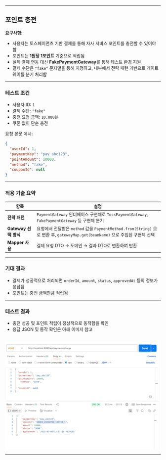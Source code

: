 
---

##  포인트 충전

**요구사항:**

* 사용자는 토스페이먼츠 기반 결제를 통해 자사 서비스 포인트를 충전할 수 있어야 함
* 포인트는 **1원당 1포인트** 기준으로 적립됨
* 실제 결제 연동 대신 **FakePaymentGateway**를 통해 테스트 환경 지원
* 결제 수단은 `"fake"` 문자열을 통해 지정하고, 내부에서 전략 패턴 기반으로 게이트웨이를 분기 처리함

---

###  테스트 조건

* 사용자 ID: `1`
* 결제 수단: `"fake"`
* 충전 요청 금액: `10,000원`
* 쿠폰 없이 단순 충전

요청 본문 예시:

```json
{
  "userId": 1,
  "paymentKey": "pay_abc123",
  "pointAmount": 10000,
  "method": "fake",
  "couponId": null
}
```

---

###  적용 기술 요약

| 항목                | 설명                                                                                                   |
| ----------------- | ---------------------------------------------------------------------------------------------------- |
| **전략 패턴**         | `PaymentGateway` 인터페이스 구현체로 `TossPaymentGateway`, `FakePaymentGateway` 등 구현체 분기                      |
| **Gateway 선택 방식** | 요청에서 전달받은 `method` 값을 `PaymentMethod.from(String)` 으로 변환 후, `gatewayMap.get(beanName)` 으로 주입된 구현체 선택 |
| **Mapper 사용**     | 결제 요청 DTO → 도메인 → 결과 DTO로 변환하여 반환                                                                    |

---

###  기대 결과

* 결제가 성공적으로 처리되면 `orderId`, `amount`, `status`, `approvedAt` 등의 정보가 응답됨
* 포인트는 충전 금액만큼 적립됨

---

###  테스트 결과

* 충전 성공 및 포인트 적립이 정상적으로 동작함을 확인
* 응답 JSON 및 동작 확인은 아래 이미지 참고

<br>

<img src="../images/payment-charge-example.png" width="700"/>

---
